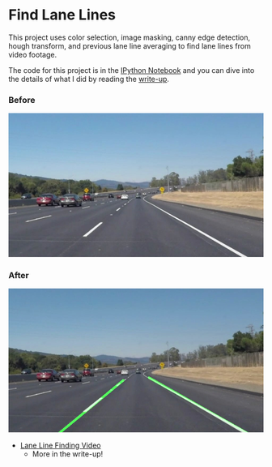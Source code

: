 # Find Lane Lines
This project uses color selection, image masking, canny edge detection, hough transform, and previous lane line averaging to find lane lines from video footage. 

The code for this project is in the [IPython Notebook](P1.ipynb) and you can dive into the details of what I did by reading the [write-up](sdcnd_lane_finding.md).

### Before
<img src="https://github.com/jeffwen/sdcnd_find_lanes/blob/master/test_images/solidWhiteCurve.jpg" width="650"> 

### After
<img src="https://github.com/jeffwen/sdcnd_find_lanes/blob/master/test_images/solidWhiteCurve_processed.jpg" width="650">

- [Lane Line Finding Video](https://vimeo.com/205495681)
  - More in the write-up!

